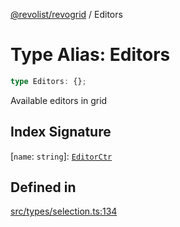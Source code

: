 [@revolist/revogrid](README.md) / Editors

# Type Alias: Editors

```ts
type Editors: {};
```

Available editors in grid

## Index Signature

 \[`name`: `string`\]: [`EditorCtr`](TypeAlias.EditorCtr.md)

## Defined in

[src/types/selection.ts:134](https://github.com/revolist/revogrid/blob/d240e7e144f55d013a7a7b8d313a97b83af7bd06/src/types/selection.ts#L134)
